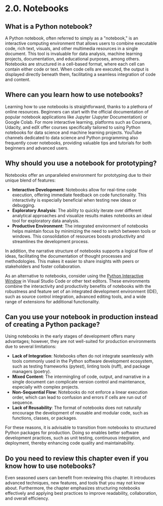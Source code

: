 # 2.0. Notebooks

## What is a Python notebook?

A Python notebook, often referred to simply as a "notebook," is an interactive computing environment that allows users to combine executable code, rich text, visuals, and other multimedia resources in a single document. This tool is invaluable for data analysis, machine learning projects, documentation, and educational purposes, among others. Notebooks are structured in a cell-based format, where each cell can contain either code or text. When code cells are executed, the output is displayed directly beneath them, facilitating a seamless integration of code and content.

## Where can you learn how to use notebooks?

Learning how to use notebooks is straightforward, thanks to a plethora of online resources. Beginners can start with the official documentation of popular notebook applications like Jupyter (Jupyter Documentation) or Google Colab. For more interactive learning, platforms such as Coursera, Udacity, and edX offer courses specifically tailored to using Python notebooks for data science and machine learning projects. YouTube channels dedicated to data science and Python programming also frequently cover notebooks, providing valuable tips and tutorials for both beginners and advanced users.

## Why should you use a notebook for prototyping?

Notebooks offer an unparalleled environment for prototyping due to their unique blend of features:

- **Interactive Development**: Notebooks allow for real-time code execution, offering immediate feedback on code functionality. This interactivity is especially beneficial when testing new ideas or debugging.
- **Exploratory Analysis**: The ability to quickly iterate over different analytical approaches and visualize results makes notebooks an ideal tool for exploratory data analysis.
- **Productive Environment**: The integrated environment of notebooks helps maintain focus by minimizing the need to switch between tools or windows. This consolidation of resources boosts productivity and streamlines the development process.

In addition, the narrative structure of notebooks supports a logical flow of ideas, facilitating the documentation of thought processes and methodologies. This makes it easier to share insights with peers or stakeholders and foster collaboration.

As an alternative to notebooks, consider using the [Python Interactive Window](https://code.visualstudio.com/docs/python/jupyter-support-py) in Visual Studio Code or other text editors. These environments combine the interactivity and productivity benefits of notebooks with the robustness and feature set of an integrated development environment (IDE), such as source control integration, advanced editing tools, and a wide range of extensions for additional functionality.

## Can you use your notebook in production instead of creating a Python package?

Using notebooks in the early stages of development offers many advantages; however, they are not well-suited for production environments due to several limitations:

- **Lack of Integration**: Notebooks often do not integrate seamlessly with tools commonly used in the Python software development ecosystem, such as testing frameworks (pytest), linting tools (ruff), and package managers (poetry).
- **Mixed Content**: The intermingling of code, output, and narrative in a single document can complicate version control and maintenance, especially with complex projects.
- **Non-Sequential Flow**: Notebooks do not enforce a linear execution order, which can lead to confusion and errors if cells are run out of sequence.
- **Lack of Reusability**: The format of notebooks does not naturally encourage the development of reusable and modular code, such as functions, classes, or packages.

For these reasons, it is advisable to transition from notebooks to structured Python packages for production. Doing so enables better software development practices, such as unit testing, continuous integration, and deployment, thereby enhancing code quality and maintainability.

## Do you need to review this chapter even if you know how to use notebooks?

Even seasoned users can benefit from reviewing this chapter. It introduces advanced techniques, new features, and tools that you may not know about. Furthermore, the chapter emphasizes structuring notebooks effectively and applying best practices to improve readability, collaboration, and overall efficiency.